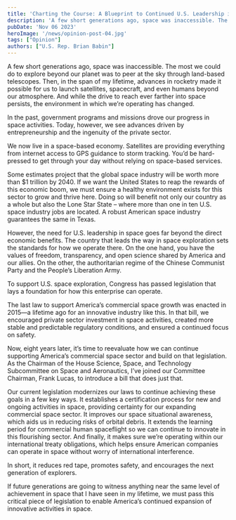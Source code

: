 ```yaml
---
title: 'Charting the Course: A Blueprint to Continued U.S. Leadership in Space'
description: 'A few short generations ago, space was inaccessible. The most we could do to explore beyond our planet was to peer at the sky through land-based telescopes.'
pubDate: 'Nov 06 2023'
heroImage: '/news/opinion-post-04.jpg'
tags: ["Opinion"]
authors: ["U.S. Rep. Brian Babin"]
---
```


A few short generations ago, space was inaccessible. The most we could do to explore beyond our planet was to peer at the sky through land-based telescopes. Then, in the span of my lifetime, advances in rocketry made it possible for us to launch satellites, spacecraft, and even humans beyond our atmosphere. And while the drive to reach ever farther into space persists, the environment in which we’re operating has changed.

In the past, government programs and missions drove our progress in space activities. Today, however, we see advances driven by entrepreneurship and the ingenuity of the private sector.

We now live in a space-based economy. Satellites are providing everything from internet access to GPS guidance to storm tracking. You’d be hard-pressed to get through your day without relying on space-based services.

Some estimates project that the global space industry will be worth more than $1 trillion by 2040. If we want the United States to reap the rewards of this economic boom, we must ensure a healthy environment exists for this sector to grow and thrive here. Doing so will benefit not only our country as a whole but also the Lone Star State – where more than one in ten U.S. space industry jobs are located. A robust American space industry guarantees the same in Texas.

However, the need for U.S. leadership in space goes far beyond the direct economic benefits. The country that leads the way in space exploration sets the standards for how we operate there. On the one hand, you have the values of freedom, transparency, and open science shared by America and our allies. On the other, the authoritarian regime of the Chinese Communist Party and the People’s Liberation Army.

To support U.S. space exploration, Congress has passed legislation that lays a foundation for how this enterprise can operate.

The last law to support America’s commercial space growth was enacted in 2015—a lifetime ago for an innovative industry like this. In that bill, we encouraged private sector investment in space activities, created more stable and predictable regulatory conditions, and ensured a continued focus on safety.

Now, eight years later, it’s time to reevaluate how we can continue supporting America’s commercial space sector and build on that legislation. As the Chairman of the House Science, Space, and Technology Subcommittee on Space and Aeronautics, I’ve joined our Committee Chairman, Frank Lucas, to introduce a bill that does just that.

Our current legislation modernizes our laws to continue achieving these goals in a few key ways. It establishes a certification process for new and ongoing activities in space, providing certainty for our expanding commercial space sector. It improves our space situational awareness, which aids us in reducing risks of orbital debris. It extends the learning period for commercial human spaceflight so we can continue to innovate in this flourishing sector. And finally, it makes sure we’re operating within our international treaty obligations, which helps ensure American companies can operate in space without worry of international interference.

In short, it reduces red tape, promotes safety, and encourages the next generation of explorers.

If future generations are going to witness anything near the same level of achievement in space that I have seen in my lifetime, we must pass this critical piece of legislation to enable America’s continued expansion of innovative activities in space.
